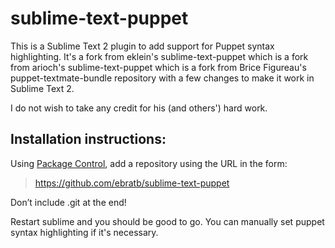 sublime-text-puppet
===================
This is a Sublime Text 2 plugin to add support for Puppet syntax highlighting.
It's a fork from eklein's sublime-text-puppet which is a fork from 
arioch's sublime-text-puppet which is a fork from Brice Figureau's
puppet-textmate-bundle repository with a few changes to make it work in Sublime Text 2.

I do not wish to take any credit for his (and others') hard work.

Installation instructions:
--------------------------
Using [Package Control](http://wbond.net/sublime_packages/package_control), add a 
repository using the URL in the form:
> https://github.com/ebratb/sublime-text-puppet

Don’t include .git at the end!

Restart sublime and you should be good to go.  You can manually set
puppet syntax highlighting if it's necessary.

